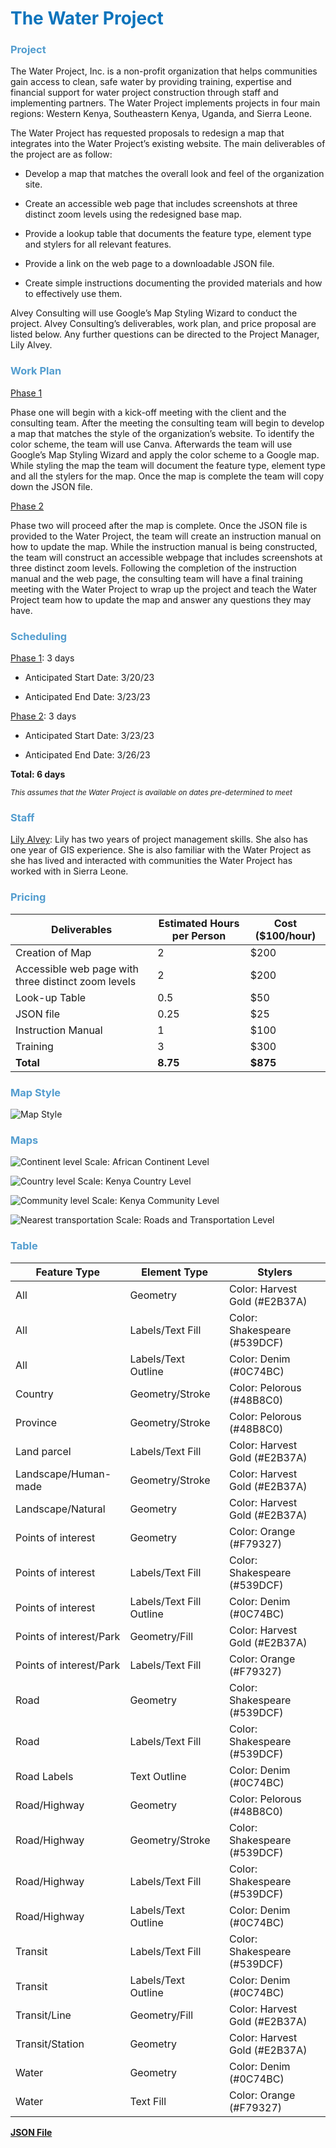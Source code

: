 <style>
H1{color:#0C74BC !important;}
H3{color:#539DCF !important;}
</style>

# The Water Project

### Project

The Water Project, Inc. is a non-profit organization that helps communities gain access to clean, safe water by providing training, expertise and financial support for water project construction through staff and implementing partners. The Water Project implements projects in four main regions: Western Kenya, Southeastern Kenya, Uganda, and Sierra Leone. 

The Water Project has requested proposals to redesign a map that integrates into the Water Project’s existing website. The main deliverables of the project are as follow:
  * Develop a map that matches the overall look and feel of the organization site.
    
  * Create an accessible web page that includes screenshots at three distinct zoom levels using the redesigned base map.
  
  * Provide a lookup table that documents the feature type, element type and stylers for all relevant features. 
  
  * Provide a link on the web page to a downloadable JSON file. 
  
  * Create simple instructions documenting the provided materials and how to effectively use them.

Alvey Consulting will use Google’s Map Styling Wizard to conduct the project. Alvey Consulting’s deliverables, work plan, and price proposal are listed below. Any further questions can be directed to the Project Manager, Lily Alvey.

### Work Plan

<ins>Phase 1</ins>

Phase one will begin with a kick-off meeting with the client and the consulting team. After the meeting the consulting team will begin to develop a map that matches the style of the organization’s website. To identify the color scheme, the team will use Canva. Afterwards the team will use Google’s Map Styling Wizard and apply the color scheme to a Google map. While styling the map the team will document the feature type, element type and all the stylers for the map. Once the map is complete the team will copy down the JSON file. 

<ins>Phase 2</ins>

Phase two will proceed after the map is complete. Once the JSON file is provided to the Water Project, the team will create an instruction manual on how to update the map. While the instruction manual is being constructed, the team will construct an accessible webpage that includes screenshots at three distinct zoom levels. Following the completion of the instruction manual and the web page, the consulting team will have a final training meeting with the Water Project to wrap up the project and teach the Water Project team how to update the map and answer any questions they may have. 


### Scheduling 

<ins>Phase 1</ins>: 3 days

 * Anticipated Start Date: 3/20/23

 * Anticipated End Date: 3/23/23

<ins>Phase 2</ins>: 3 days

 * Anticipated Start Date: 3/23/23

* Anticipated End Date: 3/26/23

**Total: 6 days**

<sub>*This assumes that the Water Project is available on dates pre-determined to meet*</sub>

### Staff

<ins>Lily Alvey</ins>: Lily has two years of project management skills. She also has one year of GIS experience. She is also familiar with the Water Project as she has lived and interacted with communities the Water Project has worked with in Sierra Leone.

### Pricing

| Deliverables | Estimated Hours per Person | Cost ($100/hour)|
| --- | --- | --- |
| Creation of Map  | 2 | $200 |
| Accessible web page with three distinct zoom levels  | 2 | $200 |
| Look-up Table  | 0.5 | $50 |
| JSON file  | 0.25 | $25 |
| Instruction Manual  | 1 | $100 |
| Training  | 3 | $300 |
| **Total**  | **8.75** | **$875** |

### Map Style

![Map Style](https://user-images.githubusercontent.com/122820427/227745461-78c7a760-3156-4cfb-a362-31fd0dfc275a.PNG)

### Maps

![Continent level](https://user-images.githubusercontent.com/122820427/227757912-8bfde3e0-264d-4dea-9d7e-4b2a2111fa4d.PNG)
Scale: African Continent Level

![Country level](https://user-images.githubusercontent.com/122820427/227757956-9d156ccd-f46e-4f89-83e0-92b4bc2e6e39.PNG)
Scale: Kenya Country Level

![Community level](https://user-images.githubusercontent.com/122820427/227758013-a3f02b55-573b-4484-a1cd-2ddc37bc623a.PNG)
Scale: Kenya Community Level

![Nearest transportation](https://user-images.githubusercontent.com/122820427/227757599-ce49b1a9-bd58-4c97-b5d8-a360277eeef4.PNG)
Scale: Roads and Transportation Level

### Table

| Feature Type | Element Type | Stylers |
| --- | --- | --- |
| All |	Geometry |	Color: Harvest Gold (#E2B37A) |
| All	|Labels/Text Fill | Color: Shakespeare (#539DCF) |
| All |	Labels/Text Outline |	Color: Denim (#0C74BC) |
| Country |	Geometry/Stroke |	Color: Pelorous (#48B8C0) |
| Province |	Geometry/Stroke |	Color: Pelorous (#48B8C0) |
| Land parcel |	Labels/Text Fill |	Color: Harvest Gold (#E2B37A) |
| Landscape/Human-made |	Geometry/Stroke |	Color: Harvest Gold (#E2B37A) |
| Landscape/Natural |	Geometry |	Color: Harvest Gold (#E2B37A) |
| Points of interest |	Geometry |	Color: Orange (#F79327) |
| Points of interest |	Labels/Text Fill |	Color: Shakespeare (#539DCF) |
| Points of interest | Labels/Text Fill Outline |	Color: Denim (#0C74BC) |
| Points of interest/Park |	Geometry/Fill |	Color: Harvest Gold (#E2B37A) |
| Points of interest/Park |	Labels/Text Fill |	Color: Orange (#F79327) |
| Road |	Geometry |	Color: Shakespeare (#539DCF) |
| Road	| Labels/Text Fill |	Color: Shakespeare (#539DCF) |
| Road	Labels | Text Outline |	Color: Denim (#0C74BC) |
| Road/Highway |	Geometry	| Color: Pelorous (#48B8C0) |
| Road/Highway |	Geometry/Stroke |	Color: Shakespeare (#539DCF) |
| Road/Highway |	Labels/Text Fill |	Color: Shakespeare (#539DCF) |
| Road/Highway |	Labels/Text Outline |	Color: Denim (#0C74BC) |
| Transit |	Labels/Text Fill |	Color: Shakespeare (#539DCF) |
| Transit | Labels/Text Outline |	Color: Denim (#0C74BC) |
| Transit/Line |	Geometry/Fill |	Color: Harvest Gold (#E2B37A) |
| Transit/Station |	Geometry |	Color: Harvest Gold (#E2B37A) |
| Water	| Geometry |	Color: Denim (#0C74BC) |
| Water |Text Fill |	Color: Orange (#F79327) |


**[JSON File](WaterProjectFile)**
